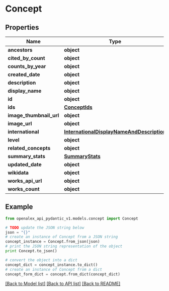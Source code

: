 # Concept


## Properties
Name | Type | Description | Notes
------------ | ------------- | ------------- | -------------
**ancestors** | **object** |  | [optional] 
**cited_by_count** | **object** |  | [optional] 
**counts_by_year** | **object** |  | [optional] 
**created_date** | **object** |  | [optional] 
**description** | **object** |  | [optional] 
**display_name** | **object** |  | 
**id** | **object** |  | 
**ids** | [**ConceptIds**](ConceptIds.md) |  | [optional] 
**image_thumbnail_url** | **object** |  | [optional] 
**image_url** | **object** |  | [optional] 
**international** | [**InternationalDisplayNameAndDescription**](InternationalDisplayNameAndDescription.md) |  | [optional] 
**level** | **object** |  | [optional] 
**related_concepts** | **object** |  | [optional] 
**summary_stats** | [**SummaryStats**](SummaryStats.md) |  | [optional] 
**updated_date** | **object** |  | [optional] 
**wikidata** | **object** |  | [optional] 
**works_api_url** | **object** |  | [optional] 
**works_count** | **object** |  | [optional] 

## Example

```python
from openalex_api_pydantic_v1.models.concept import Concept

# TODO update the JSON string below
json = "{}"
# create an instance of Concept from a JSON string
concept_instance = Concept.from_json(json)
# print the JSON string representation of the object
print Concept.to_json()

# convert the object into a dict
concept_dict = concept_instance.to_dict()
# create an instance of Concept from a dict
concept_form_dict = concept.from_dict(concept_dict)
```
[[Back to Model list]](../README.md#documentation-for-models) [[Back to API list]](../README.md#documentation-for-api-endpoints) [[Back to README]](../README.md)


